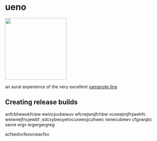 # ueno

<img src="https://user-images.githubusercontent.com/50663/220053519-3dab4fe3-f287-43c3-8428-39634f1bdba3.png" height="200" target="_blank">

an aural experience of the very excellent [yamanote line](https://en.wikipedia.org/wiki/Yamanote_Line)

## Creating release builds

anfcbhewokfciew ewincjuvbewuv wfcnejwnjfchbw vcowejmjfnjwehfc weiwnejfncjewbf ;sdcxybwuyetvcuxweojcuhwec iwnecubewv cfgxwqbc sevre ergv ergergergreg

acfsedvcfesvcwacfsv
